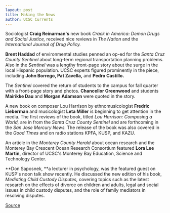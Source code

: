 ```yaml
---
layout: post
title: Making the News
author: UCSC Currents
---
```


Sociologist **Craig Reinarman's** new book _Crack in America: Demon Drugs and Social Justice,_ received nice reviews in _The Nation_ and the _International Journal of Drug Policy._

**Brent Haddad** of environmental studies penned an op-ed for the _Santa Cruz County Sentinel_ about long-term regional transportation planning problems. Also in the _Sentinel_ was a lengthy front-page story about the surge in the local Hispanic population. UCSC experts figured prominently in the piece, including **John Borrego, Pat Zavella,** and **Pedro Castillo.**

The _Sentinel_ covered the return of students to the campus for fall quarter with a front-page story and photos. **Chancellor Greenwood** and students **Mairikke Dau** and **Morgan Adamson** were quoted in the story.

A new book on composer Lou Harrison by ethnomusicologist **Fredric Lieberman** and musicologist **Leta Miller** is beginning to get attention in the media. The first reviews of the book, titled _Lou Harrison: Composing a World,_ are in from the _Santa Cruz County Sentinel_ and are forthcoming in the _San Jose Mercury News._ The release of the book was also covered in the _Good Times_ and on radio stations KPFA, KUSP, and KAZU.

An article in the _Monterey County Herald_ about ocean research and the Monterey Bay Crescent Ocean Research Consortium featured **Lora Lee Martin,** director of UCSC's Monterey Bay Education, Science and Technology Center.

**Don Saposnek, **a lecturer in psychology, was the featured guest on KUSP's noon talk show recently. He discussed the new edition of his book, _Mediating Child Custody Disputes,_ covering topics such as the latest research on the effects of divorce on children and adults, legal and social issues in child custody disputes, and the role of family mediators in resolving disputes.

[Source](http://www1.ucsc.edu/oncampus/currents/98-99/10-05/makenews.htm "Permalink to Making the News: 10-05-98")

